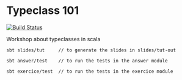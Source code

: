 # Typeclass 101

[![Build Status](https://api.travis-ci.org/julien-truffaut/Typeclass.svg?branch=master)](https://travis-ci.org/julien-truffaut/Typeclass)

Workshop about typeclasses in scala


```
sbt slides/tut     // to generate the slides in slides/tut-out

sbt answer/test    // to run the tests in the answer module

sbt exercice/test  // to run the tests in the exercice module
```